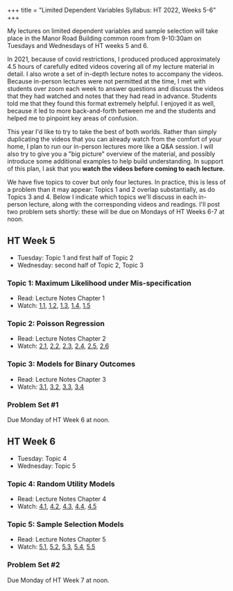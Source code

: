 +++
title = "Limited Dependent Variables Syllabus: HT 2022, Weeks 5-6"
+++

My lectures on limited dependent variables and sample selection will take place in the Manor Road Building common room from 9-10:30am on Tuesdays and Wednesdays of HT weeks 5 and 6.

In 2021, because of covid restrictions, I produced produced approximately 4.5 hours of carefully edited videos covering all of my lecture material in detail. I also wrote a set of in-depth lecture notes to accompany the videos. Because in-person lectures were not permitted at the time, I met with students over zoom each  week to answer questions and discuss the videos that they had watched and notes that they had read in advance. Students told me that they found this format extremely helpful. I enjoyed it as well, because it led to more back-and-forth between me and the students and helped me to pinpoint key areas of confusion.

This year I'd like to try to take the best of both worlds. Rather than simply duplicating the videos that you can already watch from the comfort of your home, I plan to run our in-person lectures more like a Q&A session. I will also try to give you a "big picture" overview of the material, and possibly introduce some additional examples to help build understanding. In support of this plan, I ask that you **watch the videos before coming to each lecture.** 

We have five topics to cover but only four lectures. In practice, this is less of a problem than it may appear: Topics 1 and 2 overlap substantially, as do Topics 3 and 4. Below I indicate which topics we'll discuss in each in-person lecture, along with the corresponding videos and readings. I'll post two problem sets shortly: these will be due on Mondays of HT Weeks 6-7 at noon.


## HT Week 5
- Tuesday: Topic 1 and first half of Topic 2
- Wednesday: second half of Topic 2, Topic 3

### Topic 1: Maximum Likelihood under Mis-specification
  - Read: Lecture Notes Chapter 1
  - Watch: [1.1](https://expl.ai/CHAKTHR), [1.2](https://expl.ai/REZKTJY), [1.3](https://expl.ai/MRVFZMR), [1.4](https://expl.ai/TZBUFGU), [1.5](https://expl.ai/MDCWESE)

### Topic 2: Poisson Regression
  - Read: Lecture Notes Chapter 2
  - Watch: [2.1](https://expl.ai/YZFFBCH), [2.2](https://expl.ai/AUEJLRB), [2.3](https://expl.ai/SUDPHVT), [2.4](https://expl.ai/FCSUTGZ), [2.5](https://expl.ai/KRJBUDF), [2.6](https://expl.ai/RCDDGQV)

### Topic 3: Models for Binary Outcomes
 - Read: Lecture Notes Chapter 3
 - Watch: [3.1](https://expl.ai/XSLDYZE), [3.2](https://expl.ai/ZULFNLF), [3.3](https://expl.ai/KAHUPJN), [3.4](https://expl.ai/ANETTMF)


### Problem Set #1 
Due Monday of HT Week 6 at noon.
<!--*Problems 1-3 are due on Friday of Week 2 in HT; Problem 4 will not be marked.*
  - [Problem Set #1](/ps1.pdf)-->
<!--- [Problem Set #1 Solutions](/ps1-solutions.pdf)-->

## HT Week 6
- Tuesday: Topic 4
- Wednesday: Topic 5

### Topic 4: Random Utility Models
  - Read: Lecture Notes Chapter 4 
  - Watch: [4.1](https://expl.ai/MWEXXUE), [4.2](https://expl.ai/QLEKBJJ), [4.3](https://expl.ai/CAAGSWP), [4.4](https://expl.ai/CAUVVDH), [4.5](https://expl.ai/XTXUDBU)

### Topic 5: Sample Selection Models 
  - Read: Lecture Notes Chapter 5
  - Watch: [5.1](https://expl.ai/UXFHFNQ), [5.2](https://expl.ai/YAATEME), [5.3](https://expl.ai/LJBUHZQ), [5.4](https://expl.ai/BRXKQNX), [5.5](https://expl.ai/VFARCYE)

<!--### Lecture 6: Applied Examples in R 
*You will need the material in this lecture for problem 4 on Problem Set 1 and problem 5 on Problem Set 2.*

- Read: [Applied Examples: Count Data and Binary Outcomes](/r-examples.pdf)
- Watch: [6.1](https://expl.ai/ZQUDLSS), [6.2](https://expl.ai/USFRDBE), [6.3](https://expl.ai/YNWZCNB)-->

### Problem Set #2
Due Monday of HT Week 7 at noon.
<!--*Problems 1-4 are due on Friday of Week 3 in HT; Problem 5 will not be marked.*
- [Problem Set #2](/ps2.pdf)-->
<!--- [Problem Set #2 Solutions](/ps2-solutions.pdf)-->

<!--## TT Week 4, 2021-->

<!--### Revision Lecture
  - Monday, May 17th from 9:30-11am ~~in the Manor Road Building~~ *Unfortunately I have just learned that I will not be permitted to give this lecture in-person, so it will have to take place on zoom. Details will appear on canvas soon.*
  - [sample exam problem](/limdep-exam-practice.pdf), [solution](/limdep-exam-practice-soln.pdf)-->
